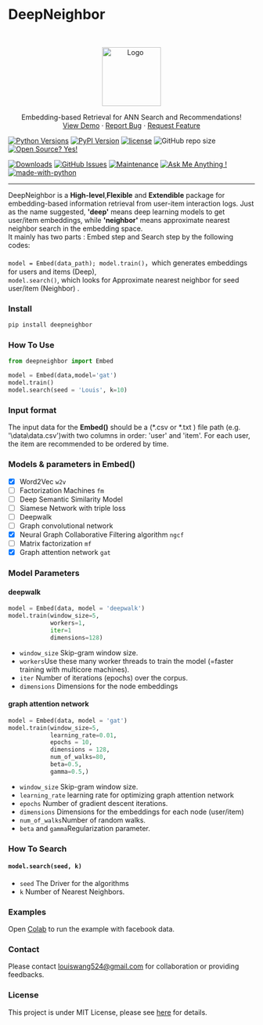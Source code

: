 # DeepNeighbor

<br />
<p align="center">
  <a href="https://github.com/othneildrew/Best-README-Template">
    <img src="deepneighbor_logo.png" alt="Logo" width="120" height="120">
  </a>
  <p align="center">
    Embedding-based Retrieval for ANN Search and Recommendations!
    <br />
    <a href="https://colab.research.google.com/drive/1j6uWt_YYyHBQDK7EN3f5GTTZTmNn2Xc5?usp=sharing">View Demo</a>
    ·
    <a href="https://github.com/Lou1sWang/deepneighbor/issues">Report Bug</a>
    ·
    <a href="https://github.com/Lou1sWang/deepneighbor/issues">Request Feature</a>
  </p>
</p>

[![Python Versions](https://img.shields.io/pypi/pyversions/deepneighbor.svg)](https://pypi.org/project/deepneighbor)
[![PyPI Version](https://img.shields.io/pypi/v/deepneighbor.svg)](https://pypi.org/project/deepneighbor)
[![license](https://img.shields.io/github/license/LouisBIGDATA/deepneighbor.svg?maxAge=2592000)](https://github.com/LouisBIGDATA/deepneighbor)
![GitHub repo size](https://img.shields.io/github/repo-size/Lou1sWang/deepneighbor)
[![Open Source? Yes!](https://badgen.net/badge/Open%20Source%20%3F/Yes%21/blue?icon=github)](https://github.com/Lou1sWang/deepneighbor/)


[![Downloads](https://pepy.tech/badge/deepneighbor)](https://pepy.tech/project/deepneighbor)
[![GitHub Issues](https://img.shields.io/github/issues/Lou1sWang/deepneighbor.svg)](https://github.com/Lou1sWang/deepneighbor/issues)
[![Maintenance](https://img.shields.io/badge/Maintained%3F-yes-green.svg)](https://GitHub.com/Lou1sWang/deepneighbor/graphs/commit-activity)
[![Ask Me Anything !](https://img.shields.io/badge/Ask%20me-anything-1abc9c.svg)](louiswang524@gmail.com)
[![made-with-python](https://img.shields.io/badge/Made%20with-Python-1f425f.svg)](https://www.python.org/)

---

DeepNeighbor is a **High-level**,**Flexible** and **Extendible** package for embedding-based information retrieval from user-item interaction logs. Just as the name suggested, **'deep'** means deep learning models to get user/item embeddings, while **'neighbor'** means approximate nearest neighbor search in the embedding space.<br>
It mainly has two parts : Embed step and Search step by the following codes:<br>
<br>`model = Embed(data_path); model.train()`，which generates embeddings for users and items (Deep),
<br> `model.search()`, which looks for Approximate nearest neighbor for seed user/item (Neighbor) .
<br>

### Install
```python
pip install deepneighbor
```
### How To Use

```python
from deepneighbor import Embed

model = Embed(data,model='gat')
model.train()
model.search(seed = 'Louis', k=10)
```
### Input format
The input data for the **Embed()** should be a (*.csv or *.txt ) file path (e.g. '\data\data.csv')with two columns in order: 'user' and 'item'. For each user, the item are recommended to be ordered by time.
### Models & parameters in Embed()
- [x] Word2Vec `w2v`
- [ ] Factorization Machines `fm`
- [ ] Deep Semantic Similarity Model
- [ ] Siamese Network with triple loss
- [ ] Deepwalk
- [ ] Graph convolutional network
- [x] Neural Graph Collaborative Filtering algorithm `ngcf`
- [ ] Matrix factorization `mf`
- [x] Graph attention network                        `gat`

### Model Parameters
#### deepwalk
```python
model = Embed(data, model = 'deepwalk')
model.train(window_size=5,
            workers=1,
            iter=1
            dimensions=128)
```
- ```window_size``` Skip-gram window size.
- ```workers```Use these many worker threads to train the model (=faster training with multicore machines).
- ```iter``` Number of iterations (epochs) over the corpus.
- ```dimensions``` Dimensions for the node embeddings


#### graph attention network 
```python
model = Embed(data, model = 'gat')
model.train(window_size=5,
            learning_rate=0.01,
            epochs = 10,
            dimensions = 128,
            num_of_walks=80,
            beta=0.5,
            gamma=0.5,)
```
- ```window_size``` Skip-gram window size.
- ```learning_rate``` learning rate for optimizing graph attention network
- ```epochs``` Number of gradient descent iterations.
- ```dimensions``` Dimensions for the embeddings for each node (user/item)
- ```num_of_walks```Number of random walks.
- ```beta``` and ```gamma```Regularization parameter.

### How To Search
#### ```model.search(seed, k)```
- ```seed``` The Driver for the algorithms
- ```k``` Number of Nearest Neighbors.

### Examples
Open [Colab](https://colab.research.google.com/drive/1j6uWt_YYyHBQDK7EN3f5GTTZTmNn2Xc5?usp=sharing) to run the example with facebook data.
### Contact
Please contact louiswang524@gmail.com for collaboration or providing feedbacks.
### License
This project is under MIT License, please see [here](LICENSE) for details.

